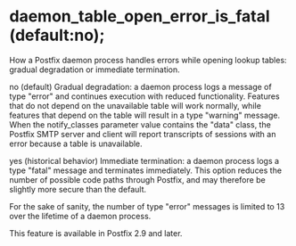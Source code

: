 # daemon_table_open_error_is_fatal (default:no); 

 How a Postfix daemon process handles errors while opening lookup
tables: gradual degradation or immediate termination. 



  no  (default)    Gradual degradation: a
daemon process logs a message of type "error" and continues execution
with reduced functionality. Features that do not depend on the
unavailable table will work normally, while features that depend
on the table will result in a type "warning" message.   When
the notify_classes parameter value contains the "data" class, the
Postfix SMTP server and client will report transcripts of sessions
with an error because a table is unavailable.   

  yes  (historical behavior)    Immediate
termination: a daemon process logs a type "fatal" message and
terminates immediately.  This option reduces the number of possible
code paths through Postfix, and may therefore be slightly more
secure than the default.   



 For the sake of sanity, the number of type "error" messages is
limited to 13 over the lifetime of a daemon process. 

 This feature is available in Postfix 2.9 and later.  


